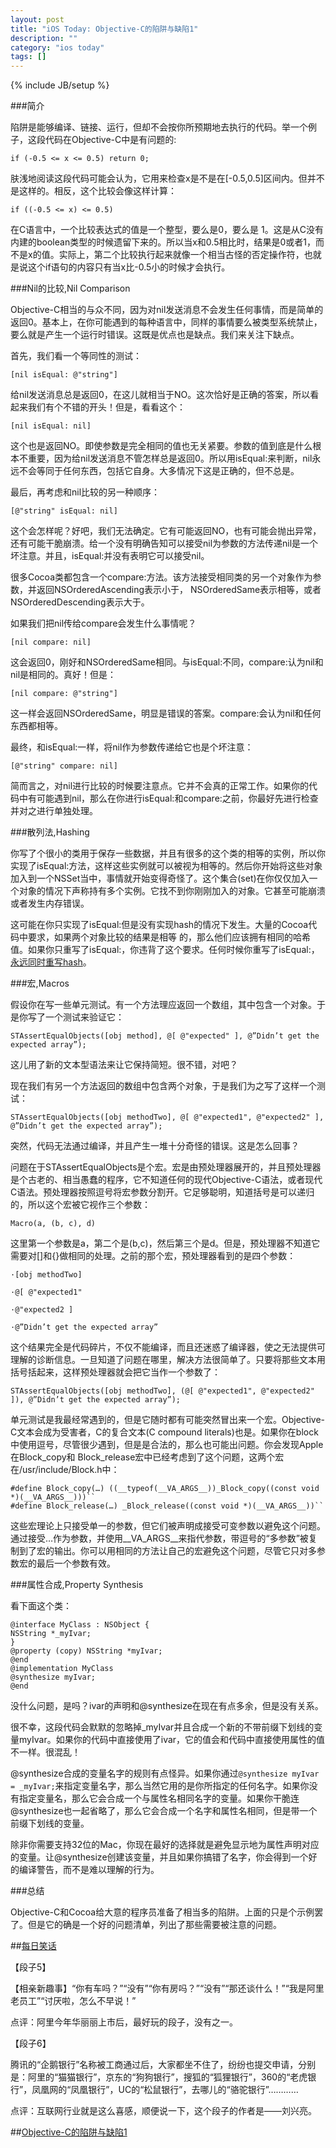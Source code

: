 ```yaml
---
layout: post
title: "iOS Today: Objective-C的陷阱与缺陷1"
description: ""
category: "ios today"
tags: []
---
```

{% include JB/setup %}

###简介

陷阱是能够编译、链接、运行，但却不会按你所预期地去执行的代码。举一个例子，这段代码在Objective-C中是有问题的:

``if (-0.5 <= x <= 0.5) return 0;``

肤浅地阅读这段代码可能会认为，它用来检查x是不是在[-0.5,0.5]区间内。但并不是这样的。相反，这个比较会像这样计算：

``if ((-0.5 <= x) <= 0.5)``

在C语言中，一个比较表达式的值是一个整型，要么是0，要么是 1。这是从C没有内建的boolean类型的时候遗留下来的。所以当x和0.5相比时，结果是0或者1，而不是x的值。实际上，第二个比较执行起来就像一个相当古怪的否定操作符，也就是说这个if语句的内容只有当x比-0.5小的时候才会执行。

###Nil的比较,Nil Comparison

Objective-C相当的与众不同，因为对nil发送消息不会发生任何事情，而是简单的返回0。基本上，在你可能遇到的每种语言中，同样的事情要么被类型系统禁止，要么就是产生一个运行时错误。这既是优点也是缺点。我们来关注下缺点。

首先，我们看一个等同性的测试：

``[nil isEqual: @"string"]``

给nil发送消息总是返回0，在这儿就相当于NO。这次恰好是正确的答案，所以看起来我们有个不错的开头！但是，看看这个：

``[nil isEqual: nil]``

这个也是返回NO。即使参数是完全相同的值也无关紧要。参数的值到底是什么根本不重要，因为给nil发送消息不管怎样总是返回0。所以用isEqual:来判断，nil永远不会等同于任何东西，包括它自身。大多情况下这是正确的，但不总是。

最后，再考虑和nil比较的另一种顺序：

``[@"string" isEqual: nil]``

这个会怎样呢？好吧，我们无法确定。它有可能返回NO，也有可能会抛出异常，还有可能干脆崩溃。给一个没有明确告知可以接受nil为参数的方法传递nil是一个坏注意。并且，isEqual:并没有表明它可以接受nil。

很多Cocoa类都包含一个compare:方法。该方法接受相同类的另一个对象作为参数，并返回NSOrderedAscending表示小于， NSOrderedSame表示相等，或者NSOrderedDescending表示大于。

如果我们把nil传给compare会发生什么事情呢？

``[nil compare: nil]``

这会返回0，刚好和NSOrderedSame相同。与isEqual:不同，compare:认为nil和nil是相同的。真好！但是：

``[nil compare: @"string"]``

这一样会返回NSOrderedSame，明显是错误的答案。compare:会认为nil和任何东西都相等。

最终，和isEqual:一样，将nil作为参数传递给它也是个坏注意：

``[@"string" compare: nil]``

简而言之，对nil进行比较的时候要注意点。它并不会真的正常工作。如果你的代码中有可能遇到nil，那么在你进行isEqual:和compare:之前，你最好先进行检查并对之进行单独处理。

###散列法,Hashing

你写了个很小的类用于保存一些数据，并且有很多的这个类的相等的实例，所以你实现了isEqual:方法，这样这些实例就可以被视为相等的。然后你开始将这些对象加入到一个NSSet当中，事情就开始变得奇怪了。这个集合(set)在你仅仅加入一个对象的情况下声称持有多个实例。它找不到你刚刚加入的对象。它甚至可能崩溃或者发生内存错误。

这可能在你只实现了isEqual:但是没有实现hash的情况下发生。大量的Cocoa代码中要求，如果两个对象比较的结果是相等 的，那么他们应该拥有相同的哈希值。如果你只重写了isEqual:，你违背了这个要求。任何时候你重写了isEqual:，[永远同时重写hash](https://mikeash.com/pyblog/friday-qa-2010-06-18-implementing-equality-and-hashing.html)。

###宏,Macros

假设你在写一些单元测试。有一个方法理应返回一个数组，其中包含一个对象。于是你写了一个测试来验证它：

``STAssertEqualObjects([obj method], @[ @"expected" ], @”Didn’t get the expected array”);``

这儿用了新的文本型语法来让它保持简短。很不错，对吧？

现在我们有另一个方法返回的数组中包含两个对象，于是我们为之写了这样一个测试：

``STAssertEqualObjects([obj methodTwo], @[ @"expected1", @"expected2" ], @”Didn’t get the expected array”);``

突然，代码无法通过编译，并且产生一堆十分奇怪的错误。这是怎么回事？

问题在于STAssertEqualObjects是个宏。宏是由预处理器展开的，并且预处理器是个古老的、相当愚蠢的程序，它不知道任何的现代Objective-C语法，或者现代C语法。预处理器按照逗号将宏参数分割开。它足够聪明，知道括号是可以递归的，所以这个宏被它视作三个参数：

``Macro(a, (b, c), d)``

这里第一个参数是a，第二个是(b,c)，然后第三个是d。但是，预处理器不知道它需要对[]和{}做相同的处理。之前的那个宏，预处理器看到的是四个参数：

``·[obj methodTwo]``

``·@[ @"expected1"``

``·@"expected2 ]``

``·@”Didn’t get the expected array”``

这个结果完全是代码碎片，不仅不能编译，而且还迷惑了编译器，使之无法提供可理解的诊断信息。一旦知道了问题在哪里，解决方法很简单了。只要将那些文本用括号括起来，这样预处理器就会把它当作一个参数了：

``STAssertEqualObjects([obj methodTwo], (@[ @"expected1", @"expected2" ]), @”Didn’t get the expected array”);``

单元测试是我最经常遇到的，但是它随时都有可能突然冒出来一个宏。Objective-C文本会成为受害者，C的复合文本(C compound literals)也是。如果你在block中使用逗号，尽管很少遇到，但是是合法的，那么也可能出问题。你会发现Apple在Block_copy和 Block_release宏中已经考虑到了这个问题，这两个宏在/usr/include/Block.h中：

    #define Block_copy(…) ((__typeof(__VA_ARGS__))_Block_copy((const void *)(__VA_ARGS__)))``
    #define Block_release(…) _Block_release((const void *)(__VA_ARGS__))``

这些宏理论上只接受单一的参数，但它们被声明成接受可变参数以避免这个问题。通过接受…作为参数，并使用__VA_ARGS__来指代参数，带逗号的“多参数”被复制到了宏的输出。你可以用相同的方法让自己的宏避免这个问题，尽管它只对多参数宏的最后一个参数有效。

###属性合成,Property Synthesis

看下面这个类：

    @interface MyClass : NSObject {   
    NSString *_myIvar;   
    }   
    @property (copy) NSString *myIvar;   
    @end   
    @implementation MyClass   
    @synthesize myIvar;   
    @end   

没什么问题，是吗？ivar的声明和@synthesize在现在有点多余，但是没有关系。

很不幸，这段代码会默默的忽略掉_myIvar并且合成一个新的不带前缀下划线的变量myIvar。如果你的代码中直接使用了ivar，它的值会和代码中直接使用属性的值不一样。很混乱！

@synthesize合成的变量名字的规则有点怪异。如果你通过`@synthesize myIvar = _myIvar;`来指定变量名字，那么当然它用的是你所指定的任何名字。如果你没有指定变量名，那么它会合成一个与属性名相同名字的变量。如果你干脆连@synthesize也一起省略了，那么它会合成一个名字和属性名相同，但是带一个前缀下划线的变量。

除非你需要支持32位的Mac，你现在最好的选择就是避免显示地为属性声明对应的变量。让@synthesize创建该变量，并且如果你搞错了名字，你会得到一个好的编译警告，而不是难以理解的行为。

###总结

Objective-C和Cocoa给大意的程序员准备了相当多的陷阱。上面的只是个示例罢了。但是它的确是一个好的问题清单，列出了那些需要被注意的问题。

##[每日笑话](http://mp.weixin.qq.com/s?__biz=MTE3MzE4MTAyMQ==&mid=202433165&idx=2&sn=266028ab645fb4fdbfb10b1eaf155430#rd)

【段子5】

【相亲新趣事】“你有车吗？”“没有”“你有房吗？”“没有”“那还谈什么！”“我是阿里老员工”“讨厌啦，怎么不早说！”

点评：阿里今年华丽丽上市后，最好玩的段子，没有之一。

【段子6】

腾讯的“企鹅银行”名称被工商通过后，大家都坐不住了，纷纷也提交申请，分别是：阿里的“猫猫银行”，京东的“狗狗银行”，搜狐的“狐狸银行”，360的“老虎银行”，凤凰网的“凤凰银行”，UC的“松鼠银行”，去哪儿的“骆驼银行”…………

点评：互联网行业就是这么喜感，顺便说一下，这个段子的作者是——刘兴亮。

##[Objective-C的陷阱与缺陷1](https://mikeash.com/pyblog/friday-qa-2012-12-14-objective-c-pitfalls.html)
